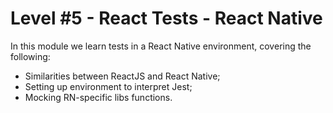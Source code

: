 # Level #5 - React Tests - React Native

In this module we learn tests in a React Native environment, covering the following:

- Similarities between ReactJS and React Native;
- Setting up environment to interpret Jest;
- Mocking RN-specific libs functions.
